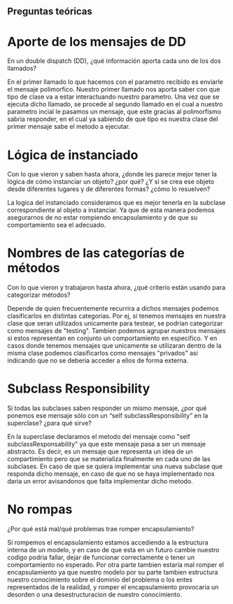 ## Preguntas teóricas
# Aporte de los mensajes de DD
En un double dispatch (DD), ¿qué información aporta cada uno de los dos llamados?

En el primer llamado lo que hacemos con el parametro recibido es enviarle el mensaje polimorfico.
Nuestro primer llamado nos aporta saber con que tipo de clase va a estar interactuando nuestro parametro.
Una vez que se ejecuta dicho llamado, se procede al segundo llamado en el cual a nuestro parametro incial le pasamos un mensaje, que este gracias al polimorfismo sabria responder, en el cual ya sabiendo de que tipo es nuestra clase del primer mensaje sabe el metodo a ejecutar. 

# Lógica de instanciado
Con lo que vieron y saben hasta ahora, ¿donde les parece mejor tener la lógica de cómo instanciar un objeto? ¿por qué? ¿Y si se crea ese objeto desde diferentes lugares y de diferentes formas? ¿cómo lo resuelven?

La logica del instanciado consideramos que es mejor tenerla en la subclase correspondiente al objeto a instanciar. 
Ya que de esta manera podemos asegurarnos de no estar rompiendo encapsulamiento y de que su comportamiento sea el adecuado.

# Nombres de las categorías de métodos
Con lo que vieron y trabajaron hasta ahora, ¿qué criterio están usando para categorizar métodos?

Depende de quien frecuentemente recurrira a dichos mensajes podemos clasificarlos en distintas categorias.
Por ej, si tenemos mensajes en nuestra clase que seran utilizados unicamente para testear, se podrian categorizar como mensajes de "testing". 
Tambien podemos agrupar nuestros mensajes si estos representan en conjunto un comportamiento en especifico. Y en casos donde tenemos mensajes que unicamente se utilizaran dentro de la misma clase podemos clasificarlos como mensajes "privados" asi indicando que no se deberia acceder a ellos de forma externa.

# Subclass Responsibility
Si todas las subclases saben responder un mismo mensaje, ¿por qué ponemos ese mensaje sólo con un “self subclassResponsibility” en la superclase? ¿para qué sirve?

En la superclase declaramos el metodo del mensaje como "self subclassResponsability" ya que este mensaje pasa a ser un mensaje abstracto.
Es decir, es un mensaje que representa un idea de un compartimiento pero que se materializa finalmente en cada uno de las subclases.
En caso de que se quiera implementar una nueva subclase que responda dicho mensaje, en caso de que no se haya implementado nos daria un error avisandonos que falta implementar dicho metodo.

# No rompas
¿Por qué está mal/qué problemas trae romper encapsulamiento?

Si rompemos el encapsulamiento estamos accediendo a la estructura interna de un modelo, y en caso de que esta en un futuro cambie nuestro codigo podria fallar, dejar de funcionar correctamente o tener un comportamiento no esperado.
Por otra parte tambien estaria mal romper el encapsulamiento ya que nuestro modelo por su parte tambien estructura nuestro conocimiento sobre el dominio del problema o los entes representados de la realidad, y romper el encapsulamiento provocaria un desorden o una desestructuracion de nuestro conocimiento.
